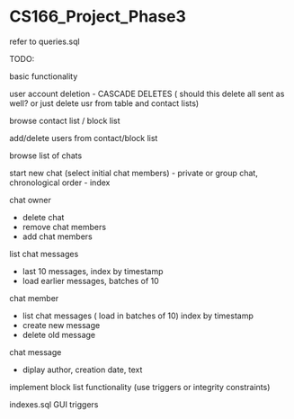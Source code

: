 # CS166_Project_Phase3

refer to queries.sql 

TODO:

basic functionality

user account deletion - CASCADE DELETES ( should this delete all sent as well? or just delete usr from table and contact lists)

browse contact list / block list

add/delete users from contact/block list

browse list of chats

start new chat (select initial chat members) - private or group chat, chronological order - index

chat owner
- delete chat
- remove chat members
- add chat members

list chat messages
- last 10 messages, index by timestamp
- load earlier messages, batches of 10

chat member
- list chat messages ( load in batches of 10) index by timestamp
- create new message
- delete old message

chat message
- diplay author, creation date, text
 
implement block list functionality (use triggers or integrity constraints)

indexes.sql
GUI
triggers
